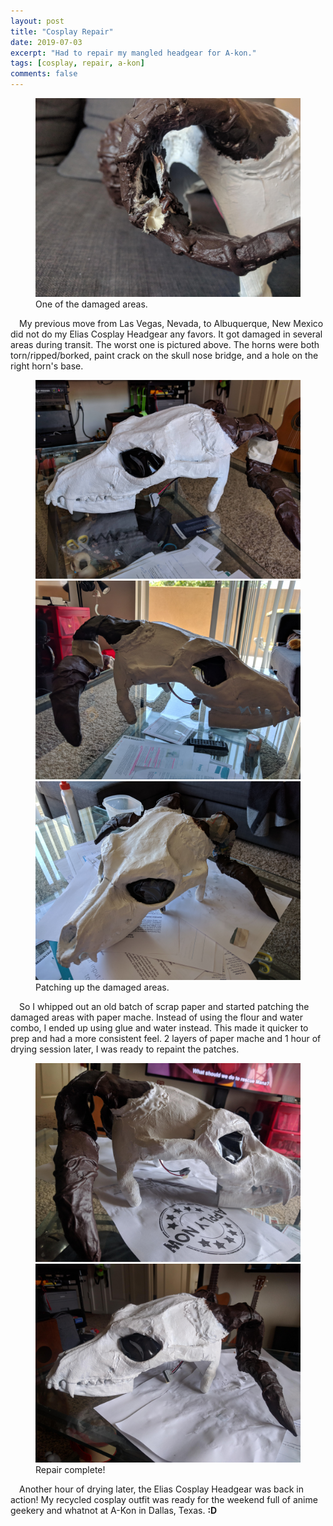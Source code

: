 ```yaml
---
layout: post
title: "Cosplay Repair"
date: 2019-07-03
excerpt: "Had to repair my mangled headgear for A-kon."
tags: [cosplay, repair, a-kon]
comments: false
---
```


<figure>
	<img src="/assets/img/2019-07-03/repair1.jpg">
  <figcaption>One of the damaged areas.</figcaption>
</figure>


&ensp;&ensp;My previous move from Las Vegas, Nevada, to Albuquerque, New Mexico did not do my Elias Cosplay Headgear any favors. It got damaged in several areas during transit. The worst one is pictured above. The horns were both torn/ripped/borked, paint crack on the skull nose bridge, and a hole on the right horn's base.

<figure class="third">
	<img src="/assets/img/2019-07-03/repair2.jpg">
	<img src="/assets/img/2019-07-03/repair3.jpg">
	<img src="/assets/img/2019-07-03/repair4.jpg">
	<figcaption>Patching up the damaged areas.</figcaption>
</figure>

&ensp;&ensp;So I whipped out an old batch of scrap paper and started patching the damaged areas with paper mache. Instead of using the flour and water combo, I ended up using glue and water instead. This made it quicker to prep and had a more consistent feel. 2 layers of paper mache and 1 hour of drying session later, I was ready to repaint the patches.

<figure class="half">
    <img src="/assets/img/2019-07-03/repair5.jpg">
    <img src="/assets/img/2019-07-03/repair6.jpg">
    <figcaption>Repair complete!</figcaption>
</figure>

&ensp;&ensp;Another hour of drying later, the Elias Cosplay Headgear was back in action! My recycled cosplay outfit was ready for the weekend full of anime geekery and whatnot at A-Kon in Dallas, Texas. <b>:D</b>
